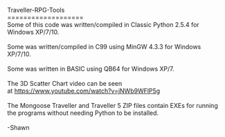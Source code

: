 Traveller-RPG-Tools<br>
===================<br>
Some of this code was written/compiled in Classic Python 2.5.4 for Windows XP/7/10.<br><br>
Some was written/compiled in C99 using MinGW 4.3.3 for Windows XP/7/10.<br><br>
Some was written in BASIC using QB64 for Windows XP/7.<br><br>
The 3D Scatter Chart video can be seen<br>
at <a href="https://www.youtube.com/watch?v=jNWb9WFlP5g">https://www.youtube.com/watch?v=jNWb9WFlP5g</a><br><br>
The Mongoose Traveller and Traveller 5 ZIP files contain EXEs for running<br>
the programs without needing Python to be installed.<br><br>
-Shawn
